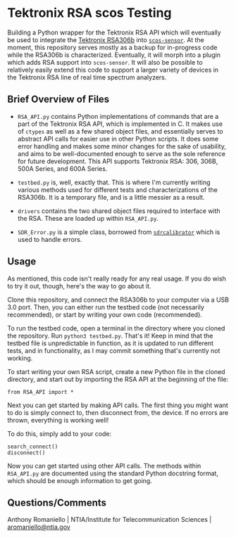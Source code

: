 Tektronix RSA scos Testing
==============================

Building a Python wrapper for the Tektronix RSA API which will eventually be used to integrate the [Tektronix RSA306b](https://www.tek.com/spectrum-analyzer/rsa306) into [`scos-sensor`](https://github.com/NTIA/scos-sensor). At the moment, this repository serves mostly as a backup for in-progress code while the RSA306b is characterized. Eventually, it will morph into a plugin which adds RSA support into `scos-sensor`. It will also be possible to relatively easily extend this code to support a larger variety of devices in the Tektronix RSA line of real time spectrum analyzers.

Brief Overview of Files
-----------------------

- `RSA_API.py` contains Python implementations of commands that are a part of the Tektronix RSA API, which is implemented in C. It makes use of `ctypes` as well as a few shared object files, and essentially serves to abstract API calls for easier use in other Python scripts. It does some error handling and makes some minor changes for the sake of usability, and aims to be well-documented enough to serve as the sole reference for future development. This API supports Tektronix RSA: 306, 306B, 500A Series, and 600A Series.

- `testbed.py` is, well, exactly that. This is where I'm currently writing various methods used for different tests and characterizations of the RSA306b. It is a temporary file, and is a little messier as a result.

- `drivers` contains the two shared object files required to interface with the RSA. These are loaded up within `RSA_API.py`.

- `SDR_Error.py` is a simple class, borrowed from [`sdrcalibrator`](https://github.com/NTIA/sdrcalibrator/) which is used to handle errors.

Usage
-----
As mentioned, this code isn't really ready for any real usage. If you do wish to try it out, though, here's the way to go about it.

Clone this repository, and connect the RSA306b to your computer via a USB 3.0 port. Then, you can either run the testbed code (not necessarily recommended), or start by writing your own code (recommended).

To run the testbed code, open a terminal in the directory where you cloned the repository. Run `python3 testbed.py`. That's it! Keep in mind that the testbed file is unpredictable in function, as it is updated to run different tests, and in functionality, as I may commit something that's currently not working.

To start writing your own RSA script, create a new Python file in the cloned directory, and start out by importing the RSA API at the beginning of the file:

`from RSA_API import *`

Next you can get started by making API calls. The first thing you might want to do is simply connect to, then disconnect from, the device. If no errors are thrown, everything is working well!

To do this, simply add to your code:

```
search_connect()
disconnect()
```

Now you can get started using other API calls. The methods within `RSA_API.py` are documented using the standard Python docstring format, which should be enough information to get going.

Questions/Comments
------------------
Anthony Romaniello | NTIA/Institute for Telecommunication Sciences | aromaniello@ntia.gov